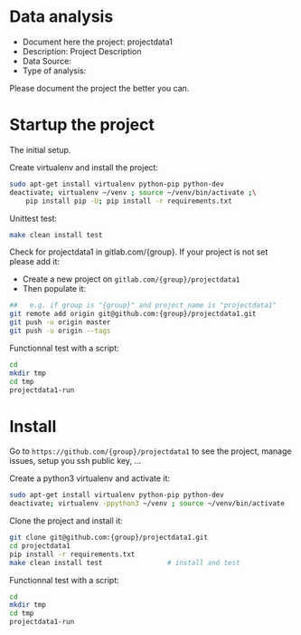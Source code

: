 # Data analysis
- Document here the project: projectdata1
- Description: Project Description
- Data Source:
- Type of analysis:

Please document the project the better you can.

# Startup the project

The initial setup.

Create virtualenv and install the project:
```bash
sudo apt-get install virtualenv python-pip python-dev
deactivate; virtualenv ~/venv ; source ~/venv/bin/activate ;\
    pip install pip -U; pip install -r requirements.txt
```

Unittest test:
```bash
make clean install test
```

Check for projectdata1 in gitlab.com/{group}.
If your project is not set please add it:

- Create a new project on `gitlab.com/{group}/projectdata1`
- Then populate it:

```bash
##   e.g. if group is "{group}" and project_name is "projectdata1"
git remote add origin git@github.com:{group}/projectdata1.git
git push -u origin master
git push -u origin --tags
```

Functionnal test with a script:

```bash
cd
mkdir tmp
cd tmp
projectdata1-run
```

# Install

Go to `https://github.com/{group}/projectdata1` to see the project, manage issues,
setup you ssh public key, ...

Create a python3 virtualenv and activate it:

```bash
sudo apt-get install virtualenv python-pip python-dev
deactivate; virtualenv -ppython3 ~/venv ; source ~/venv/bin/activate
```

Clone the project and install it:

```bash
git clone git@github.com:{group}/projectdata1.git
cd projectdata1
pip install -r requirements.txt
make clean install test                # install and test
```
Functionnal test with a script:

```bash
cd
mkdir tmp
cd tmp
projectdata1-run
```
